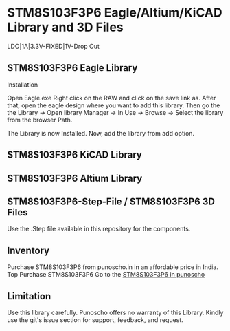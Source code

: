 # STM8S103F3P6 Eagle/Altium/KiCAD Library and 3D Files

LDO|1A|3.3V-FIXED|1V-Drop Out

## STM8S103F3P6 Eagle Library 

Installation

Open Eagle.exe
Right click on the RAW and click on the save link as. After that, open the eagle design where you want to add this library.  Then go the the Library -> Open library Manager -> In Use -> Browse -> Select the library from the browser Path.

The Library is now Installed. Now, add the library from add option.

## STM8S103F3P6 KiCAD Library 

## STM8S103F3P6 Altium Library 

## STM8S103F3P6-Step-File / STM8S103F3P6 3D Files
Use the .Step file available in this repository for the components. 

## Inventory

Purchase STM8S103F3P6 from punoscho.in in an affordable price in India. Top Purchase STM8S103F3P6
Go to the [STM8S103F3P6 in punoscho](https://punoscho.in/product/st8s103f3p6-8-bit-microcontroller/)

## Limitation
Use this library carefully. Punoscho offers no warranty of this Library. Kindly use the git's issue section for support, feedback, and request.